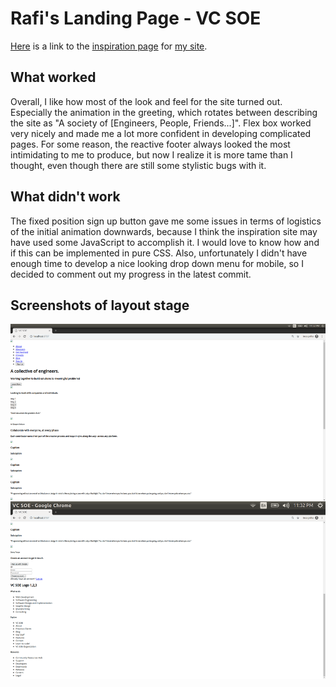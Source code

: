 # Rafi's Landing Page - VC SOE

[Here](https://www.figma.com/) is a link to the [inspiration page](https://www.figma.com/) for [my site](https://dartmouth-cs52-19s.github.io/lab1-landingpage-rkhaled98/).

## What worked

Overall, I like how most of the look and feel for the site turned out. Especially the animation in the
greeting, which rotates between describing the site as "A society of [Engineers, People, Friends...]". Flex box
worked very nicely and made me a lot more confident in developing complicated pages. For some reason, the reactive footer
always looked the most intimidating to me to produce, but now I realize it is more tame than I thought, even though
there are still some stylistic bugs with it.

## What didn't work

The fixed position sign up button gave me some issues in terms of logistics of the initial animation downwards, 
because I think the inspiration site may have used some JavaScript to accomplish it. 
I would love to know how and if this can be implemented in pure CSS. Also, unfortunately I didn't have enough time
to develop a nice looking drop down menu for mobile, so I decided to comment out my progress in the latest commit.

## Screenshots of layout stage

![Screen Cap HTML Layour Stage](/img/html-cap.png?raw=true "Layout Stage")




